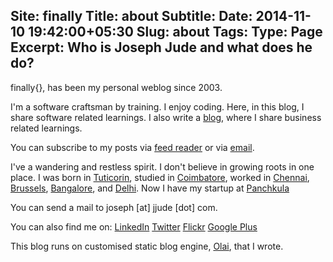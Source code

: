 Site: finally
Title: about
Subtitle: 
Date: 2014-11-10 19:42:00+05:30
Slug: about
Tags: 
Type: Page
Excerpt: Who is Joseph Jude and what does he do?
---
finally{}, has been my personal weblog since 2003.

I'm a software craftsman by training. I enjoy coding. Here, in this blog, I share software related learnings. I also write a [blog](http://jjude.com), where I share business related learnings.

You can subscribe to my posts via [feed reader](/feed.xml) or via [email](http://eepurl.com/Lu3cr).

I've a wandering and restless spirit. I don't believe in growing roots in one place. I was born in [Tuticorin](http://en.wikipedia.org/wiki/Thoothukudi), studied in [Coimbatore](http://en.wikipedia.org/wiki/Coimbatore), worked in [Chennai](http://en.wikipedia.org/wiki/Chennai), [Brussels](http://en.wikipedia.org/wiki/Brussels), [Bangalore](http://en.wikipedia.org/wiki/Bangalore), and [Delhi](http://en.wikipedia.org/wiki/New_Delhi). Now I have my startup at [Panchkula](https://en.wikipedia.org/wiki/Panchkula)

You can send a mail to joseph [at] jjude [dot] com.

You can also find me on:
[LinkedIn](http://www.linkedin.com/in/jjude)
[Twitter](http://twitter.com/jjude)
[Flickr](http://flickr.com/photos/jjude/)
[Google Plus](https://plus.google.com/105440944797450602039/?rel=author) 

This blog runs on customised static blog engine, [Olai](http://olai.in), that I wrote.
